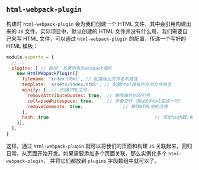 ## `html-webpack-plugin`

构建时 `html-webpack-plugin` 会为我们创建一个 HTML 文件，其中会引用构建出来的 `JS` 文件。实际项目中，默认创建的 HTML 文件并没有什么用，我们需要自己来写 HTML 文件，可以通过 `html-webpack-plugin` 的配置，传递一个写好的 HTML 模板：

```js
module.exports = {
  // ...
  plugins: [ // 数组  放着所有的webpack插件
    new HtmlWebpackPlugin({
      filename: 'index.html', // 配置输出文件名和路径
      template: 'assets/index.html', // 配置html模板所在的文件路径
      minify: {  // 压缩HTML文件
        removeAttributeQuotes: true,  // 删除属性的双引号
        collapseWhitespace: true,     // 折叠空行（输出的html变成一行）
        removeComments: true, 				// 移除HTML中的注释
      },
      hash: true										// 添加hash戳,每次构建时会有一个不同 hash 值，避免发布新版本时线上使用浏览器缓存
    }),
  ],
}

```

这样，通过 `html-webpack-plugin` 就可以将我们的页面和构建 `JS` 关联起来，回归日常，从页面开始开发。如果需要添加多个页面关联，那么实例化多个 `html-webpack-plugin`， 并将它们都放到 `plugins` 字段数组中就可以了。